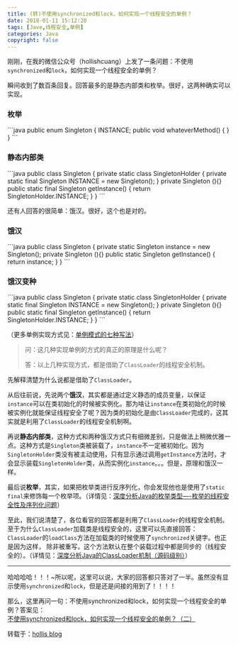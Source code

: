 ```yaml
---
title: (转)不使用synchronized和lock，如何实现一个线程安全的单例？
date: 2018-01-11 15:12:20
tags: [Jave,线程安全,单例]
categories: Java 
copyright: false
---
```


<p>刚刚，在我的微信公众号（hollishcuang）上发了一条问题：不使用<code>synchronized</code>和<code>lock</code>，如何实现一个线程安全的单例？</p>

<!--more-->
<p>瞬间收到了数百条回复。回答最多的是静态内部类和枚举。很好，这两种确实可以实现。</p>
<h3>枚举</h3>
```java
public enum Singleton {  
    INSTANCE;  
    public void whateverMethod() {  
    }  
}  
```
<h3>静态内部类</h3>
```java
public class Singleton {  
    private static class SingletonHolder {  
    private static final Singleton INSTANCE = new Singleton();  
    }  
    private Singleton (){}  
    public static final Singleton getInstance() {  
    return SingletonHolder.INSTANCE;  
    }  
}  
```
<p>还有人回答的很简单：饿汉。很好，这个也是对的。</p>
<h3>饿汉</h3>
```java
public class Singleton {  
    private static Singleton instance = new Singleton();  
    private Singleton (){}  
    public static Singleton getInstance() {  
    return instance;  
    }  
}  
```
<h3>饿汉变种</h3>
```java
public class Singleton {  
    private static class SingletonHolder {  
    private static final Singleton INSTANCE = new Singleton();  
    }  
    private Singleton (){}  
    public static final Singleton getInstance() {  
    return SingletonHolder.INSTANCE;  
    }  
}  
```
<p>（更多单例实现方式见：<a href="http://www.hollischuang.com/archives/205">单例模式的七种写法</a>）</p>
<blockquote>
<p>问：这几种实现单例的方式的真正的原理是什么呢？</p>
<p>答：以上几种实现方式，都是借助了<code>ClassLoader</code>的线程安全机制。</p>
</blockquote>
<p>先解释清楚为什么说都是借助了<code>ClassLoader</code>。</p>
<p>从后往前说，先说两个<strong>饿汉</strong>，其实都是通过定义静态的成员变量，以保证<code>instance</code>可以在类初始化的时候被实例化。那为啥让<code>instance</code>在类初始化的时候被实例化就能保证线程安全了呢？因为类的初始化是由<code>ClassLoader</code>完成的，这其实就是利用了<code>ClassLoader</code>的线程安全机制啊。</p>
<p>再说<strong>静态内部类</strong>，这种方式和两种饿汉方式只有细微差别，只是做法上稍微优雅一点。这种方式是<code>Singleton</code>类被装载了，<code>instance</code>不一定被初始化。因为<code>SingletonHolder</code>类没有被主动使用，只有显示通过调用<code>getInstance</code>方法时，才会显示装载<code>SingletonHolder</code>类，从而实例化<code>instance</code>。。。但是，原理和饿汉一样。</p>
<p>最后说<strong>枚举</strong>，其实，如果把枚举类进行反序列化，你会发现他也是使用了<code>static</code> <code>final</code>来修饰每一个枚举项。（详情见：<a href="http://www.hollischuang.com/archives/197">深度分析Java的枚举类型—-枚举的线程安全性及序列化问题</a>）</p>
<p>至此，我们说清楚了，各位看官的回答都是利用了<code>ClassLoader</code>的线程安全机制。至于为什么<code>ClassLoader</code>加载类是线程安全的，这里可以先直接回答：<code>ClassLoader</code>的<code>loadClass</code>方法在加载类的时候使用了<code>synchronized</code>关键字。也正是因为这样， 除非被重写，这个方法默认在整个装载过程中都是同步的（线程安全的）。（详情见：<a href="http://www.hollischuang.com/archives/199">深度分析Java的ClassLoader机制（源码级别）</a>）</p>
<hr />
<p>哈哈哈哈！！！~所以呢，这里可以说，大家的回答都只答对了一半。虽然没有显示使用<code>synchronized</code>和<code>lock</code>，但是还是间接的用到了！！！！</p>
<p>那么，这里再问一句：不使用synchronized和lock，如何实现一个线程安全的单例？答案见：<a href="http://www.hollischuang.com/archives/1866">不使用synchronized和lock，如何实现一个线程安全的单例？（二）</a></p>

转载于：[hollis blog](http://www.hollischuang.com/archives/1860)